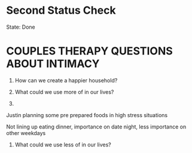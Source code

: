 # Second Status Check

State: Done

# COUPLES THERAPY QUESTIONS ABOUT INTIMACY

1. How can we create a happier household?

1. What could we use more of in our lives?
2. 

Justin planning some pre prepared foods in high stress situations

Not lining up eating dinner, importance on date night, less importance on other weekdays

1. What could we use less of in our lives?